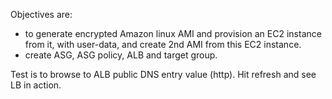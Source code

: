 Objectives are:
- to generate encrypted Amazon linux AMI and provision an EC2 instance from it, with user-data, and create 2nd AMI from this EC2 instance. 
- create ASG, ASG policy, ALB and target group. 

Test is to browse to ALB public DNS entry value (http). Hit refresh and see LB in action. 

